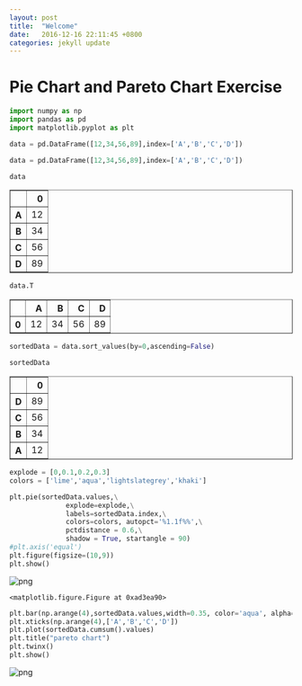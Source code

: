```yaml
---
layout: post
title:  "Welcome"
date:   2016-12-16 22:11:45 +0800
categories: jekyll update
---
```

# Pie Chart and Pareto Chart Exercise


```python
import numpy as np
import pandas as pd
import matplotlib.pyplot as plt

```


```python
data = pd.DataFrame([12,34,56,89],index=['A','B','C','D'])
```


```python
data = pd.DataFrame([12,34,56,89],index=['A','B','C','D'])

data
```




<div>
<table border="1" class="dataframe">
  <thead>
    <tr style="text-align: right;">
      <th></th>
      <th>0</th>
    </tr>
  </thead>
  <tbody>
    <tr>
      <th>A</th>
      <td>12</td>
    </tr>
    <tr>
      <th>B</th>
      <td>34</td>
    </tr>
    <tr>
      <th>C</th>
      <td>56</td>
    </tr>
    <tr>
      <th>D</th>
      <td>89</td>
    </tr>
  </tbody>
</table>
</div>




```python
data.T
```




<div>
<table border="1" class="dataframe">
  <thead>
    <tr style="text-align: right;">
      <th></th>
      <th>A</th>
      <th>B</th>
      <th>C</th>
      <th>D</th>
    </tr>
  </thead>
  <tbody>
    <tr>
      <th>0</th>
      <td>12</td>
      <td>34</td>
      <td>56</td>
      <td>89</td>
    </tr>
  </tbody>
</table>
</div>




```python
sortedData = data.sort_values(by=0,ascending=False)

sortedData
```




<div>
<table border="1" class="dataframe">
  <thead>
    <tr style="text-align: right;">
      <th></th>
      <th>0</th>
    </tr>
  </thead>
  <tbody>
    <tr>
      <th>D</th>
      <td>89</td>
    </tr>
    <tr>
      <th>C</th>
      <td>56</td>
    </tr>
    <tr>
      <th>B</th>
      <td>34</td>
    </tr>
    <tr>
      <th>A</th>
      <td>12</td>
    </tr>
  </tbody>
</table>
</div>




```python
explode = [0,0.1,0.2,0.3]
colors = ['lime','aqua','lightslategrey','khaki']

plt.pie(sortedData.values,\
              explode=explode,\
              labels=sortedData.index,\
              colors=colors, autopct='%1.1f%%',\
              pctdistance = 0.6,\
              shadow = True, startangle = 90)
#plt.axis('equal')
plt.figure(figsize=(10,9))
plt.show()
```


![png](output_6_0.png)



    <matplotlib.figure.Figure at 0xad3ea90>



```python
plt.bar(np.arange(4),sortedData.values,width=0.35, color='aqua', alpha=0.4,align='center')
plt.xticks(np.arange(4),['A','B','C','D'])
plt.plot(sortedData.cumsum().values)
plt.title("pareto chart")
plt.twinx()
plt.show()
```


![png](output_7_0.png)



```python

```
